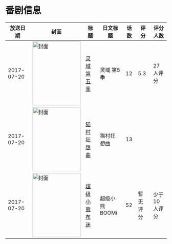 # 番剧信息

|放送日期|封面|标题|日文标题|话数|评分|评分人数|
|---|---|---|---|---|---|---|
|2017-07-20|<img src="//lain.bgm.tv/pic/cover/c/0f/33/219768_TJ7y4.jpg" alt="封面" style="width:150px;height:200px;object-fit:cover;">|[灵域 第五季](https://bangumi.tv/subject/219768)|灵域 第5季|12|5.3|27人评分|
|2017-07-20|<img src="//lain.bgm.tv/pic/cover/c/55/33/226668_1xdc8.jpg" alt="封面" style="width:150px;height:200px;object-fit:cover;">|[猫村狂想曲](https://bangumi.tv/subject/226668)|猫村狂想曲|13|||
|2017-07-20|<img src="//lain.bgm.tv/pic/cover/c/2b/c1/240612_ygYZK.jpg" alt="封面" style="width:150px;height:200px;object-fit:cover;">|[超级小熊布迷](https://bangumi.tv/subject/240612)|超级小熊BOOMi|52|暂无评分|少于10人评分|
